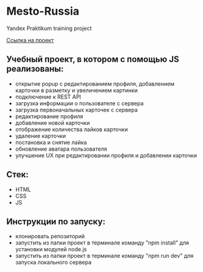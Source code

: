 # Mesto-Russia
Yandex Praktikum training project

[Ссылка на проект](https://artvezhl.github.io/Mesto-Russia/)

## Учебный проект, в котором с помощью JS реализованы: 
- открытие popup c редактированием профиля, добавлением карточки в разметку и увеличением картинки
- подключение к REST API
- загрузка информации о пользователе с сервера
- загрузка первоначальных карточек с сервера
- редактирование профиля
- добавление новой карточки
- отображение количества лайков карточки
- удаление карточки
- постановка и снятие лайка
- обновление аватара пользователя
- улучшение UX при редактировании профиля и добавлении карточки

## Стек:
- HTML
- CSS
- JS

## Инструкции по запуску:
- клонировать репозиторий
- запустить из папки проект в терминале команду "npm install" для установки модулей node.js
- запустить из папки проект в терминале команду "npm run dev" для запуска локального сервера
